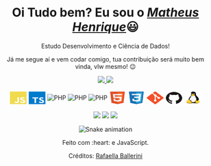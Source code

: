 <div>
  <h1 align="center">Oi Tudo bem? Eu sou o <a href="https://www.linkedin.com/in/matheus-henrique-61219614b/"><i>Matheus Henrique</i></a>😃️</h1>
  <p align="center">Estudo Desenvolvimento e Ciência de Dados! <br>
  <p align="center">Já me segue aí e vem codar comigo, tua contribuição será muito bem vinda, vlw mesmo! 😉️</h2>
</div>


<div align="center">
  <a href="https://github.com/Mathgardino">
    <img height="150em" src="https://github-readme-stats.vercel.app/api?username=Mathgardino&count_private=true&include_all_commits=true&show_icons=true&theme=dracula&hide_border=false&show_owner=true" max-width="48%"/>
<img height="150em" src="https://github-readme-stats.vercel.app/api/top-langs/?username=Mathgardino&theme=dracula&hide_border=false&&layout=compact" max-width="48%"/>
  </a>
</div>

<div align="center" valign="top"><br>
  <img align="center" alt="Js" height="30" width="40" src="https://raw.githubusercontent.com/devicons/devicon/master/icons/javascript/javascript-plain.svg">
  <img align="center" alt="Js" height="30" width="40" src="https://raw.githubusercontent.com/devicons/devicon/master/icons/typescript/typescript-plain.svg">
  <img align="center" alt="PHP" height="30"  width="40" src="https://cdn.jsdelivr.net/gh/devicons/devicon/icons/php/php-plain.svg" />
  <img align="center" alt="PHP" height="30"  width="40"src="https://cdn.jsdelivr.net/gh/devicons/devicon/icons/mysql/mysql-plain.svg" />
  <img align="center" alt="PHP" height="30"  width="40"src="https://cdn.jsdelivr.net/gh/devicons/devicon/icons/microsoftsqlserver/microsoftsqlserver-plain.svg" />
  <img align="center" alt="HTML" height="30" width="40" src="https://raw.githubusercontent.com/devicons/devicon/master/icons/html5/html5-original.svg">
  <img align="center" alt="CSS" height="30" width="40" src="https://raw.githubusercontent.com/devicons/devicon/master/icons/css3/css3-original.svg">
  <img align="center" alt="git" height="30" width="40" src="https://raw.githubusercontent.com/devicons/devicon/master/icons/git/git-original.svg">
  <img align="center" alt="github" height="30" width="40" src="https://raw.githubusercontent.com/devicons/devicon/master/icons/github/github-original.svg">
  <img align="center" alt="linux" height="30" width="40" src="https://raw.githubusercontent.com/devicons/devicon/master/icons/linux/linux-original.svg">
</div><br>

<div align="center">
  <a href="https://www.instagram.com/licht_henri/" target="_blank"><img src="https://img.shields.io/badge/-Instagram-%23E4405F?style=for-the-badge&logo=instagram&logoColor=white" target="_blank"></a>
  <a href="https://www.linkedin.com/in/matheus-henrique-61219614b/" target="_blank"><img src="https://img.shields.io/badge/-LinkedIn-%230077B5?style=for-the-badge&logo=linkedin&logoColor=white" target="_blank"></a> 
  <a href="mailto:matheushenriquepazdasilva@gmail.com"><img src="https://img.shields.io/badge/-Gmail-%23333?style=for-the-badge&logo=gmail&logoColor=white" target="_blank"></a>
</div>

<div align="center">
  
  ![Snake animation](https://github.com/Mathgardino/Mathgardino/blob/output/github-contribution-grid-snake.svg)
  
</div>

<div align="center">
  <p>Feito com :heart: e JavaScript.</p>
  <p>Créditos: <a href="https://github.com/rafaballerini">Rafaella Ballerini</a></p>
</div>
